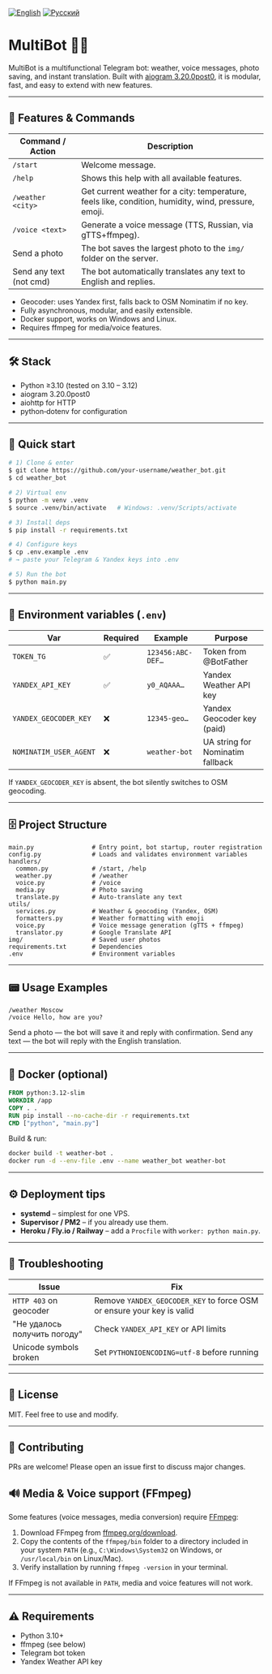 [![English](https://img.shields.io/badge/lang-en-blue.svg)](README.md)
[![Русский](https://img.shields.io/badge/lang-ru-lightgrey.svg)](README_RU.md)
# MultiBot 🤖✨

MultiBot is a multifunctional Telegram bot: weather, voice messages, photo saving, and instant translation. Built with [aiogram 3.20.0post0](https://docs.aiogram.dev/), it is modular, fast, and easy to extend with new features.

---

## 🚦 Features & Commands

| Command / Action         | Description                                                                 |
|-------------------------|-----------------------------------------------------------------------------|
| `/start`                | Welcome message.                                                           |
| `/help`                 | Shows this help with all available features.                               |
| `/weather <city>`       | Get current weather for a city: temperature, feels like, condition, humidity, wind, pressure, emoji. |
| `/voice <text>`         | Generate a voice message (TTS, Russian, via gTTS+ffmpeg).                  |
| Send a photo            | The bot saves the largest photo to the `img/` folder on the server.         |
| Send any text (not cmd) | The bot automatically translates any text to English and replies.           |

- Geocoder: uses Yandex first, falls back to OSM Nominatim if no key.
- Fully asynchronous, modular, and easily extensible.
- Docker support, works on Windows and Linux.
- Requires ffmpeg for media/voice features.

---

## 🛠 Stack

* Python ≥3.10 (tested on 3.10 – 3.12)
* aiogram 3.20.0post0
* aiohttp for HTTP
* python‑dotenv for configuration

---

## 🚀 Quick start

```bash
# 1) Clone & enter
$ git clone https://github.com/your‑username/weather_bot.git
$ cd weather_bot

# 2) Virtual env
$ python -m venv .venv
$ source .venv/bin/activate   # Windows: .venv/Scripts/activate

# 3) Install deps
$ pip install -r requirements.txt

# 4) Configure keys
$ cp .env.example .env
# → paste your Telegram & Yandex keys into .env

# 5) Run the bot
$ python main.py
```

---

## 🔑 Environment variables (`.env`)

| Var | Required | Example | Purpose |
|-----|----------|---------|---------|
| `TOKEN_TG` | ✅ | `123456:ABC-DEF…` | Token from @BotFather |
| `YANDEX_API_KEY` | ✅ | `y0_AQAAA…` | Yandex Weather API key |
| `YANDEX_GEOCODER_KEY` | ❌ | `12345-geo…` | Yandex Geocoder key (paid) |
| `NOMINATIM_USER_AGENT` | ❌ | `weather-bot` | UA string for Nominatim fallback |

If `YANDEX_GEOCODER_KEY` is absent, the bot silently switches to OSM geocoding.

---

## 🗄 Project Structure

```
main.py                # Entry point, bot startup, router registration
config.py              # Loads and validates environment variables
handlers/
  common.py            # /start, /help
  weather.py           # /weather
  voice.py             # /voice
  media.py             # Photo saving
  translate.py         # Auto-translate any text
utils/
  services.py          # Weather & geocoding (Yandex, OSM)
  formatters.py        # Weather formatting with emoji
  voice.py             # Voice message generation (gTTS + ffmpeg)
  translator.py        # Google Translate API
img/                   # Saved user photos
requirements.txt       # Dependencies
.env                   # Environment variables
```

---

## 📟 Usage Examples

```
/weather Moscow
/voice Hello, how are you?
```
Send a photo — the bot will save it and reply with confirmation.
Send any text — the bot will reply with the English translation.

---

## 🐳 Docker (optional)

```dockerfile
FROM python:3.12-slim
WORKDIR /app
COPY . .
RUN pip install --no-cache-dir -r requirements.txt
CMD ["python", "main.py"]
```

Build & run:
```bash
docker build -t weather-bot .
docker run -d --env-file .env --name weather_bot weather-bot
```

---

## ⚙️ Deployment tips

* **systemd** – simplest for one VPS.
* **Supervisor / PM2** – if you already use them.
* **Heroku / Fly.io / Railway** – add a `Procfile` with `worker: python main.py`.

---

## 🐞 Troubleshooting

| Issue | Fix |
|-------|-----|
| `HTTP 403` on geocoder | Remove `YANDEX_GEOCODER_KEY` to force OSM or ensure your key is valid |
| "Не удалось получить погоду" | Check `YANDEX_API_KEY` or API limits |
| Unicode symbols broken | Set `PYTHONIOENCODING=utf-8` before running |

---

## 📝 License

MIT. Feel free to use and modify.

---

## 🙌 Contributing

PRs are welcome! Please open an issue first to discuss major changes.

## 🔊 Media & Voice support (FFmpeg)

Some features (voice messages, media conversion) require [FFmpeg](https://ffmpeg.org/):

1. Download FFmpeg from [ffmpeg.org/download](https://ffmpeg.org/download.html).
2. Copy the contents of the `ffmpeg/bin` folder to a directory included in your system `PATH` (e.g., `C:\Windows\System32` on Windows, or `/usr/local/bin` on Linux/Mac).
3. Verify installation by running `ffmpeg -version` in your terminal.

If FFmpeg is not available in `PATH`, media and voice features will not work.

---

## ⚠️ Requirements

- Python 3.10+
- ffmpeg (see below)
- Telegram bot token
- Yandex Weather API key
